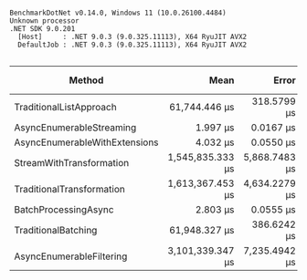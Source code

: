 ```

BenchmarkDotNet v0.14.0, Windows 11 (10.0.26100.4484)
Unknown processor
.NET SDK 9.0.201
  [Host]     : .NET 9.0.3 (9.0.325.11113), X64 RyuJIT AVX2
  DefaultJob : .NET 9.0.3 (9.0.325.11113), X64 RyuJIT AVX2


```
| Method                        | Mean             | Error         | StdDev        | Ratio  | RatioSD | Gen0   | Allocated | Alloc Ratio |
|------------------------------ |-----------------:|--------------:|--------------:|-------:|--------:|-------:|----------:|------------:|
| TraditionalListApproach       |    61,744.446 μs |   318.5799 μs |   297.9998 μs |  1.000 |    0.01 |      - |  40.14 KB |        1.00 |
| AsyncEnumerableStreaming      |         1.997 μs |     0.0167 μs |     0.0131 μs |  0.000 |    0.00 | 0.1602 |   1.32 KB |        0.03 |
| AsyncEnumerableWithExtensions |         4.032 μs |     0.0550 μs |     0.0515 μs |  0.000 |    0.00 | 0.1755 |   1.48 KB |        0.04 |
| StreamWithTransformation      | 1,545,835.333 μs | 5,868.7483 μs | 5,489.6308 μs | 25.037 |    0.15 |      - |  32.26 KB |        0.80 |
| TraditionalTransformation     | 1,613,367.453 μs | 4,634.2279 μs | 4,334.8597 μs | 26.130 |    0.14 |      - |  71.38 KB |        1.78 |
| BatchProcessingAsync          |         2.803 μs |     0.0555 μs |     0.1055 μs |  0.000 |    0.00 | 0.2022 |   1.68 KB |        0.04 |
| TraditionalBatching           |    61,948.327 μs |   386.6242 μs |   361.6485 μs |  1.003 |    0.01 |      - |  41.85 KB |        1.04 |
| AsyncEnumerableFiltering      | 3,101,339.347 μs | 7,235.4942 μs | 6,768.0858 μs | 50.230 |    0.26 |      - |  52.79 KB |        1.31 |
